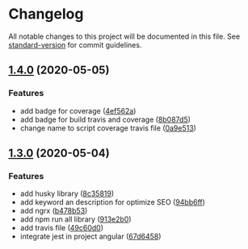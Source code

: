 # Changelog

All notable changes to this project will be documented in this file. See [standard-version](https://github.com/conventional-changelog/standard-version) for commit guidelines.

## [1.4.0](https://github.com/Alver23/app-covid/compare/v1.3.0...v1.4.0) (2020-05-05)

### Features

- add badge for coverage ([4ef562a](https://github.com/Alver23/app-covid/commit/4ef562a9a274ac9a809b48e979f9811e54fddc03))
- add badge for build travis and coverage ([8b087d5](https://github.com/Alver23/app-covid/commit/8b087d5e8fd5b39a01edf70fac368e8b5bff6231))
- change name to script coverage travis file ([0a9e513](https://github.com/Alver23/app-covid/commit/0a9e51365d36745b973dd94aba5554bb05241100))

## [1.3.0](https://github.com/Alver23/app-covid/compare/v1.2.0...v1.3.0) (2020-05-04)

### Features

- add husky library ([8c35819](https://github.com/Alver23/app-covid/commit/8c35819d19157ed8f46d7fdbbe0675b176eba589))
- add keyword an description for optimize SEO ([94bb6ff](https://github.com/Alver23/app-covid/commit/94bb6ff686d57cd806ecf0d994651c4d7ee1891f))
- add ngrx ([b478b53](https://github.com/Alver23/app-covid/commit/b478b538c1c2ab2203ca65cd88bcb0194b5a4947))
- add npm run all library ([913e2b0](https://github.com/Alver23/app-covid/commit/913e2b0a180c8a2637247390b7b67278043c203d))
- add travis file ([49c60d0](https://github.com/Alver23/app-covid/commit/49c60d0e10bba486928f7fb805201ebe2576929d))
- integrate jest in project angular ([67d6458](https://github.com/Alver23/app-covid/commit/67d645862f728e80ed3f830f48e25693e631f175))
